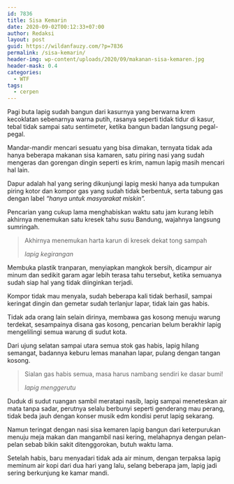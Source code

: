 ```yaml
---
id: 7836
title: Sisa Kemarin
date: 2020-09-02T00:12:33+07:00
author: Redaksi
layout: post
guid: https://wildanfauzy.com/?p=7836
permalink: /sisa-kemarin/
header-img: wp-content/uploads/2020/09/makanan-sisa-kemaren.jpg
header-mask: 0.4
categories:
  - WTF
tags:
  - cerpen
---
```

Pagi buta lapig sudah bangun dari kasurnya yang berwarna krem kecoklatan sebenarnya warna putih, rasanya seperti tidak tidur di kasur, tebal tidak sampai satu sentimeter, ketika bangun badan langsung pegal-pegal.

Mandar-mandir mencari sesuatu yang bisa dimakan, ternyata tidak ada hanya beberapa makanan sisa kamaren, satu piring nasi yang sudah mengeras dan gorengan dingin seperti es krim, namun lapig masih mencari hal lain.

Dapur adalah hal yang sering dikunjungi lapig meski hanya ada tumpukan piring kotor dan kompor gas yang sudah tidak berbentuk, serta tabung gas dengan label _&#8220;hanya untuk masyarakat miskin&#8221;._

Pencarian yang cukup lama menghabiskan waktu satu jam kurang lebih akhirnya menemukan satu kresek tahu susu Bandung, wajahnya langsung sumringah.

<blockquote class="wp-block-quote">
  <p>
    Akhirnya menemukan harta karun di kresek dekat tong sampah
  </p>
  
  <cite>lapig kegirangan</cite>
</blockquote>

Membuka plastik tranparan, menyiapkan mangkok bersih, dicampur air minum dan sedikit garam agar lebih terasa tahu tersebut, ketika semuanya sudah siap hal yang tidak diinginkan terjadi.

Kompor tidak mau menyala, sudah beberapa kali tidak berhasil, sampai keringat dingin dan gemetar sudah terlanjur lapar, tidak lain gas habis.

Tidak ada orang lain selain dirinya, membawa gas kosong menuju warung terdekat, sesampainya disana gas kosong, pencarian belum berakhir lapig mengelilingi semua warung di sudut kota.

Dari ujung selatan sampai utara semua stok gas habis, lapig hilang semangat, badannya keburu lemas manahan lapar, pulang dengan tangan kosong.

<blockquote class="wp-block-quote">
  <p>
    Sialan gas habis semua, masa harus nambang sendiri ke dasar bumi!
  </p>
  
  <cite>lapig menggerutu</cite>
</blockquote>

Duduk di sudut ruangan sambil meratapi nasib, lapig sampai meneteskan air mata tanpa sadar, perutnya selalu berbunyi seperti genderang mau perang, tidak beda jauh dengan konser musik edm kondisi perut lapig sekarang.

Namun teringat dengan nasi sisa kemaren lapig bangun dari keterpurukan menuju meja makan dan mangambil nasi kering, melahapnya dengan pelan-pelan sebab bikin sakit ditenggorokan, butuh waktu lama.

Setelah habis, baru menyadari tidak ada air minum, dengan terpaksa lapig meminum air kopi dari dua hari yang lalu, selang beberapa jam, lapig jadi sering berkunjung ke kamar mandi.